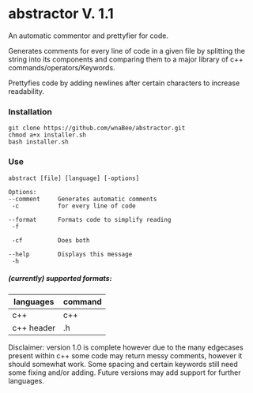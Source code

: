 # abstractor V. 1.1
An automatic commentor and prettyfier for code.

Generates comments for every line of code in a given file by splitting the string into its components and comparing them to a major library of c++ commands/operators/Keywords. 

Prettyfies code by adding newlines after certain characters to increase readability.

### Installation
```
git clone https://github.com/wnaBee/abstractor.git
chmod a+x installer.sh
bash installer.sh
```

### Use
```
abstract [file] [language] [-options]

Options:
--comment     Generates automatic comments
 -c           for every line of code

--format      Formats code to simplify reading
 -f

 -cf          Does both

--help        Displays this message
 -h
```

##### (currently) supported formats:

| languages | command |
|-----------|---------|
| c++ | c++ |
|c++ header | .h |

Disclaimer: version 1.0 is complete however due to the many edgecases present within c++ some code may return messy comments, however it should somewhat work. Some spacing and certain keywords still need some fixing and/or adding. Future versions may add support for further languages.
